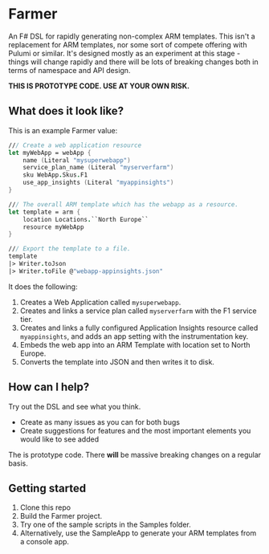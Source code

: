# Farmer

An F# DSL for rapidly generating non-complex ARM templates. This isn't a replacement for ARM templates,
nor some sort of compete offering with Pulumi or similar. It's designed mostly as an experiment at this stage -
things will change rapidly and there will be lots of breaking changes both in terms of namespace and API design.

**THIS IS PROTOTYPE CODE. USE AT YOUR OWN RISK.**

## What does it look like?

This is an example Farmer value:

```fsharp
/// Create a web application resource
let myWebApp = webApp {
    name (Literal "mysuperwebapp")
    service_plan_name (Literal "myserverfarm")
    sku WebApp.Skus.F1
    use_app_insights (Literal "myappinsights")
}

/// The overall ARM template which has the webapp as a resource.
let template = arm {
    location Locations.``North Europe``
    resource myWebApp
}

/// Export the template to a file.
template
|> Writer.toJson
|> Writer.toFile @"webapp-appinsights.json"
```

It does the following:

1. Creates a Web Application called `mysuperwebapp`.
2. Creates and links a service plan called `myserverfarm` with the F1 service tier.
4. Creates and links a fully configured Application Insights resource called `myappinsights`, and adds an app setting with the instrumentation key.
5. Embeds the web app into an ARM Template with location set to North Europe.
6. Converts the template into JSON and then writes it to disk.

## How can I help?
Try out the DSL and see what you think.

* Create as many issues as you can for both bugs
* Create suggestions for features and the most important elements you would like to see added

The is prototype code. There **will** be massive breaking changes on a regular basis.

## Getting started
1. Clone this repo
2. Build the Farmer project.
3. Try one of the sample scripts in the Samples folder.
4. Alternatively, use the SampleApp to generate your ARM templates from a console app.